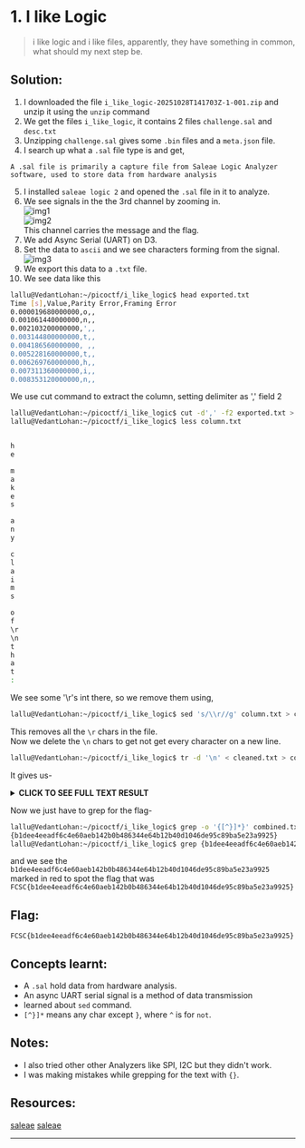 # 1. I like Logic

> i like logic and i like files, apparently, they have something in common, what should my next step be.

## Solution:
1) I downloaded the file `i_like_logic-20251028T141703Z-1-001.zip` and unzip it using the `unzip` command  
2) We get the files `i_like_logic`, it contains 2 files `challenge.sal` and `desc.txt`  
3) Unzipping `challenge.sal` gives some `.bin` files and a `meta.json` file.  
4) I search up what a `.sal` file type is and get,  
```
A .sal file is primarily a capture file from Saleae Logic Analyzer software, used to store data from hardware analysis
```  
5) I installed `saleae logic 2` and opened the `.sal` file in it to analyze.  
6) We see signals in the the 3rd channel by zooming in.  
![img1](https://drive.google.com/uc?id=1mprGwtnIu1Q470Ryg7lbvPlvmk4v3hga)  
![img2](https://drive.google.com/uc?id=1avswJZCkOApALCKrOGRyBYi8A3yvXnTK)  
This channel carries the message and the flag.  
7) We add Async Serial (UART) on D3.  
8) Set the data to `ascii` and we see characters forming from the signal.  
![img3](https://drive.google.com/uc?id=1aVEmNAsIJNueBfIn6eJc1KMz9uvS8B2d)  
9) We export this data to a `.txt` file.
10) We see data like this  
```bash
lallu@VedantLohan:~/picoctf/i_like_logic$ head exported.txt
Time [s],Value,Parity Error,Framing Error
0.000019680000000,o,,
0.001061440000000,n,,
0.002103200000000,',,
0.003144800000000,t,,
0.004186560000000, ,,
0.005228160000000,t,,
0.006269760000000,h,,
0.007311360000000,i,,
0.008353120000000,n,,
```  
We use cut command to extract the column, setting delimiter as ',' field 2  
```bash
lallu@VedantLohan:~/picoctf/i_like_logic$ cut -d',' -f2 exported.txt > column.txt
lallu@VedantLohan:~/picoctf/i_like_logic$ less column.txt
```  
```bash

h
e

m
a
k
e
s

a
n
y

c
l
a
i
m
s

o
f
\r
\n
t
h
a
t
:
```  
We see some '\r's int there, so we remove them using,
```bash
lallu@VedantLohan:~/picoctf/i_like_logic$ sed 's/\\r//g' column.txt > cleaned.txt
```  
This removes all the `\r` chars in the file.  
Now we delete the `\n` chars to get not get every character on a new line.  
```bash
lallu@VedantLohan:~/picoctf/i_like_logic$ tr -d '\n' < cleaned.txt > combined.txt
```  
It gives us-  
<details>
<summary><strong>CLICK TO SEE FULL TEXT RESULT</strong></summary>
Valueon't think he makes any claims ofthat kind.  But I do believe he has got something new.""Then for Heaven's sakeCOMMA manCOMMA write it up!""I'm longing toCOMMA but all I know he gave me in confidence and oncondition that I didn't."  I condensed into a few sentences theProfessor's narrative.  "That's how it stands."McArdle looked deeply incredulous."WellCOMMA Mr. MaloneCOMMA" he said at lastCOMMA "about this scientific meetingto-night; there can be no privacy about thatCOMMA anyhow.  I don't supposeany paper will want to report itCOMMA for Waldron has been reported alreadya dozen timesCOMMA and no one is aware that Challenger will speak.  We mayget a scoopCOMMA if we are lucky.  You'll be there in any caseCOMMA so you'lljust give us a pretty full report.  I'll keep space up to midnight."My day was a busy oneCOMMA and I had an early dinner at the Savage Clubwith Tarp HenryCOMMA to whom I gave some account of my adventures.  Helistened with a sceptical smile on his gaunt faceCOMMA and roared withlaughter on hearing that the Professor had convinced me."My dear chapCOMMA things don't happen like that in real life.  Peopledon't stumble upon enormous discoveries and then lose their evidence.Leave that to the novelists.  The fellow is as full of tricks as themonkey-house at the Zoo.  It's all bosh.""But the American poet?""He never existed.""I saw his sketch-book.""Challenger's sketch-book.""You think he drew that animal?""Of course he did.  Who else?""WellCOMMA thenCOMMA the photographs?""There was nothing in the photographs.  By your own admission you onlysaw a bird."FCSC{b1dee4eeadf6c4e60aeb142b0b486344e64b12b40d1046de95c89ba5e23a9925}"A pterodactyl.""That's what HE says.  He put the pterodactyl into your head.""WellCOMMA thenCOMMA the bones?""First one out of an Irish stew.  Second one vamped up for theoccasion.  If you are clever and know your business you can fake a boneas easily as you can a photograph."I began to feel uneasy.  PerhapsCOMMA after allCOMMA I had been premature in myacquiescence.  Then I had a sudden happy thought."Will you come to the meeting?" I asked.Tarp Henry looked thoughtful."He is not a popular personCOMMA the genial ChallengerCOMMA" said he.  "A lotof people have accounts to settle with him.  I should say he is aboutthe best-hated man in London.  If the medical students turn out therewill be no end of a rag.  I don't want to get into a bear-garden.""You might at least do him the justice to hear him state his own case.""WellCOMMA perhaps it's only fair.  All right.  I'm your man for theevening."When we arrived at the hall we found a much greater concourse than Ihad expected.  A line of electric broughams discharged their littlecargoes of white-bearded professorsCOMMA while the dark stream of humblerpedestriansCOMMA who crowded through the arched door-wayCOMMA showed that theaudience would be popular as well as scientific.  IndeedCOMMA it becameevident to us as soon as we had taken our seats that a youthful andeven boyish spirit was abroad in the gallery and the back portions ofthe hall.  Looking behind meCOMMA I could see rows of faces of the familiarmedical student type.  Apparently the great hospitals had each sentdown their contingent.  The behavior of the audience at present wasgood-humoredCOMMA but mischievous.  Scraps of popular songs were chorusedwith an enthusiasm which was a strange prelude to a scientific lectureCOMMAand there was already a tendency to personal chaff which promised ajovial evening to othersCOMMA however embarrassing it might be to therecipients of these dubious honors.ThusCOMMA when old Doctor MeldrumCOMMA with his well-known curly-brimmedopera-hatCOMMA appeared upon the platformCOMMA there was such a universal queryof "Where DID you get that tile?" that he hurriedly removed itCOMMA andconcealed it furtively under his chair.  When gouty Professor Wadleylimped down to his seat there were general affectionate inquiries fromall parts of the hall as to the exact state of his poor toeCOMMA whichcaused him obvious embarrassment.  The greatest demonstration of allCOMMAhoweverCOMMA was at the entrance of my new acquaintanceCOMMA ProfessorChallengerCOMMA when he passed down to take his place at the extreme end ofthe front row of the platform.  Such a yell of welcome broke forth whenhis black beard first protruded round the corner that I began tosuspect Tarp Henry was right in his surmiseCOMMA and that this assemblagewas there not merely for the sake of the lectureCOMMA but because it hadgot rumored abroad that the famous Professor would take part in theproceedings.There was some sympathetic laughter on his entrance among the frontbenches of well-dressed spectatorsCOMMA as though the demonstration of thestudents in this instance was not unwelcome to them.  That greetingwasCOMMA indeedCOMMA a frightful outburst of soundCOMMA the uproar of the carnivoracage when the step of the bucket-bearing keeper is heard in thedistance.  There was an offensive tone in itCOMMA perhapsCOMMA and yet in themain it struck me as mere riotous outcryCOMMA the noisy reception of onewho amused and interested themCOMMA rather than of one they disliked ordespised.  Challenger smiled with weary and tolerant contemptCOMMA as akindly man would meet the yapping of a litter of puppies.  He satslowly downCOMMA blew out his chestCOMMA passed his hand caressingly down hisbeardCOMMA and looked with drooping eyelids and supercilious eyes at thecrowded hall before him.  The uproar of his advent had not yet diedaway when Professor Ronald MurrayCOMMA the chairmanCOMMA and Mr. WaldronCOMMA thelecturerCOMMA threaded their way to the frontCOMMA and the proceedings began.Professor Murray willCOMMA I am sureCOMMA excuse me if I say that he has thecommon fault of most Englishmen of being inaudible.  Why on earthpeople who have something to say which is worth hearing should not takethe slight trouble to learn how to make it heard is one of the strangemysteries of modern life.  Their methods are as reasonable as to try topour some precious stuff from the spring to the reservoir through anon-conducting pipeCOMMA which could by the least effort be opened.Professor Murray made several profound remarks to his white tie and tothe water-carafe upon the tableCOMMA with a humorousCOMMA twinkling aside tothe silver candlestick upon his right.  Then he sat downCOMMA and Mr.WaldronCOMMA the famous popular lecturerCOMMA rose amid a general murmur ofapplause.  He was a sternCOMMA gaunt manCOMMA with a harsh voiceCOMMA and anaggressive mannerCOMMA but he had the merit of knowing how to assimilatethe ideas of other menCOMMA and to pass them on in a way which wasintelligible and even interesting to the lay publicCOMMA with a happy knackof being funny about the most unlikely objectsCOMMA so that the precessionof the Equinox or the formation of a vertebrate became a highlyhumorous process as treated by him.It was a bird's-eye view of creationCOMMA as interpreted by scienceCOMMA whichCOMMAin language always clear and sometimes picturesqueCOMMA he unfolded beforeus.  He told us of t
</details>  

Now we just have to grep for the flag-  
```bash
lallu@VedantLohan:~/picoctf/i_like_logic$ grep -o '{[^}]*}' combined.txt  
{b1dee4eeadf6c4e60aeb142b0b486344e64b12b40d1046de95c89ba5e23a9925}
lallu@VedantLohan:~/picoctf/i_like_logic$ grep {b1dee4eeadf6c4e60aeb142b0b486344e64b12b40d1046de95c89ba5e23a9925} combined.txt
```  
and we see the `b1dee4eeadf6c4e60aeb142b0b486344e64b12b40d1046de95c89ba5e23a9925` marked in red to spot the flag that was  
`FCSC{b1dee4eeadf6c4e60aeb142b0b486344e64b12b40d1046de95c89ba5e23a9925}`  

## Flag:

```
FCSC{b1dee4eeadf6c4e60aeb142b0b486344e64b12b40d1046de95c89ba5e23a9925}
```

## Concepts learnt:

- A `.sal` hold data from hardware analysis.  
- An async UART serial signal is a method of data transmission  
- learned about `sed` command.  
- `[^}]*` means any char except `}`, where `^` is for `not`.

## Notes:

- I also tried other other Analyzers like SPI, I2C but they didn't work.  
- I was making mistakes while grepping for the text with `{}`.
## Resources:

[saleae](https://www.youtube.com/watch?v=Ak9R4yxQPhs)
[saleae](https://www.youtube.com/watch?v=i2BmFl01CTE)

***
